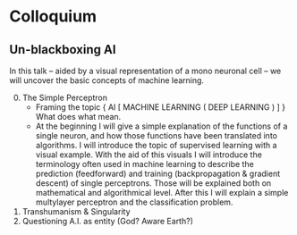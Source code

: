 # Colloquium

## Un-blackboxing AI

In this talk – aided by a visual representation of a mono neuronal cell –  we will uncover the basic concepts of machine learning.

0. The Simple Perceptron
    * Framing the topic { AI [ MACHINE LEARNING ( DEEP LEARNING ) ] } What does what mean.
    * At the beginning I will give a simple explanation of the functions of a single neuron, and how those functions have been translated into algorithms. I will introduce the topic of supervised learning with a visual example. With the aid of this visuals I will introduce the terminology often used in machine learning to describe the prediction (feedforward) and training (backpropagation & gradient descent) of single perceptrons. Those will be explained both on mathematical and algorithmical level. After this I will explain a simple multylayer perceptron and the classification problem.
1. Transhumanism & Singularity 
2. Questioning A.I. as entity (God? Aware Earth?)
